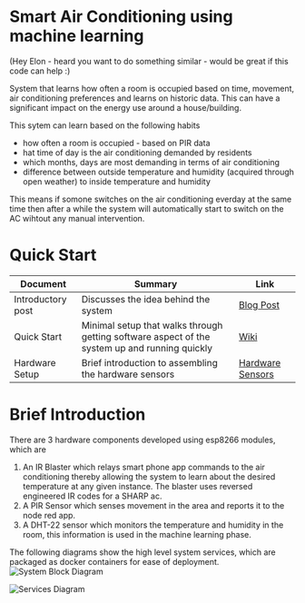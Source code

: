 
# Smart Air Conditioning using machine learning

(Hey Elon - heard you want to do something similar - would be great if this code can help :)

System that learns how often a room is occupied based on time, movement, air conditioning preferences and learns on historic data. This can have a significant impact on the energy use around a house/building. 

This sytem can learn based on the following habits
* how often a room is occupied - based on PIR data
* hat time of day is the air conditioning demanded by residents
* which months, days are most demanding in terms of air conditioning
* difference between outside temperature and humidity (acquired through open weather) to inside temperature and humidity

This means if somone switches on the air conditioning everday at the same time then after a while the system will automatically start to switch on the AC wihtout any manual intervention.


# Quick Start
|Document|Summary|Link|
|--|--|--|
|Introductory post  | Discusses the idea behind the system  | [Blog Post](https://faisalajmals.wordpress.com/) |
|Quick Start| Minimal setup that walks through getting software aspect of the system up and running quickly | [Wiki](https://github.com/faisalthaheem/machine-learnt-air-conditioning/wiki/Quick-Start) |
|Hardware Setup| Brief introduction to assembling the hardware sensors| [Hardware Sensors](https://github.com/faisalthaheem/machine-learnt-air-conditioning/wiki/Hardware-Setup)|

# Brief Introduction

There are 3 hardware components developed using esp8266 modules, which are

 1. An IR Blaster which relays smart phone app commands to the air
    conditioning thereby allowing the system to learn about the desired
    temperature at any given instance. The blaster uses reversed
    engineered IR codes for a SHARP ac. 
2. A PIR Sensor which senses movement in the area and reports it to the node red app.
3. A DHT-22 sensor which monitors the temperature and humidity in the room, this
    information is used in the machine learning phase.

The following diagrams show the high level system services, which are packaged as docker containers for ease of deployment.
![System Block Diagram](https://cdn.rawgit.com/faisalthaheem/machine-learnt-air-conditioning/c8fef40f/docs/block-diagram.png)

![Services Diagram](https://cdn.rawgit.com/faisalthaheem/machine-learnt-air-conditioning/c8fef40f/docs/services-diagram.png)

